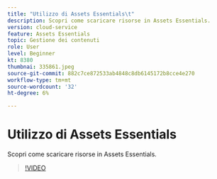 ```yaml
---
title: "Utilizzo di Assets Essentials\t"
description: Scopri come scaricare risorse in Assets Essentials.
version: cloud-service
feature: Assets Essentials
topic: Gestione dei contenuti
role: User
level: Beginner
kt: 8380
thumbnai: 335861.jpeg
source-git-commit: 882c7ce872533ab4848c8db6145172b8cce4e270
workflow-type: tm+mt
source-wordcount: '32'
ht-degree: 6%

---
```



# Utilizzo di Assets Essentials

Scopri come scaricare risorse in Assets Essentials.

>[!VIDEO](https://video.tv.adobe.com/v/335861/?quality=12&learn=on)
